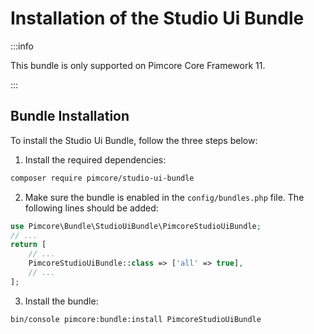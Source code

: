 # Installation of the Studio Ui Bundle

:::info

 This bundle is only supported on Pimcore Core Framework 11.

:::

 ## Bundle Installation

To install the Studio Ui Bundle, follow the three steps below:

1) Install the required dependencies:

```bash
composer require pimcore/studio-ui-bundle
```

2) Make sure the bundle is enabled in the `config/bundles.php` file. The following lines should be added:
```php
use Pimcore\Bundle\StudioUiBundle\PimcoreStudioUiBundle;
// ...
return [
    // ...
    PimcoreStudioUiBundle::class => ['all' => true],
    // ...
];  
```

3) Install the bundle:

```bash
bin/console pimcore:bundle:install PimcoreStudioUiBundle
```
